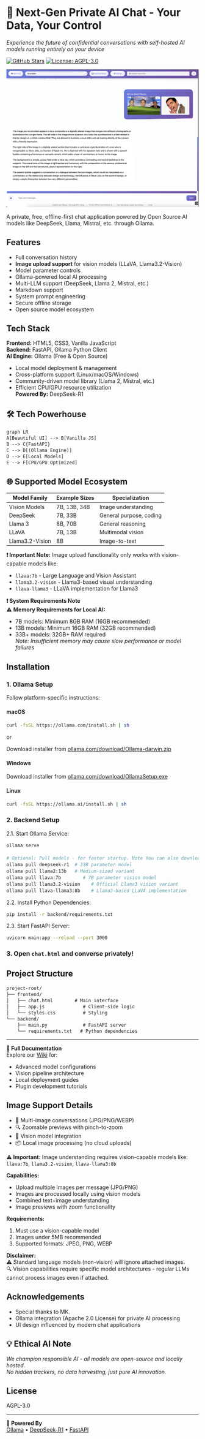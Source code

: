 # 🚀 Next-Gen Private AI Chat - Your Data, Your Control  
*Experience the future of confidential conversations with self-hosted AI models running entirely on your device*

[![GitHub Stars](https://img.shields.io/github/stars/JKL404/Offline-Chat-Application)](https://github.com/JKL404/Offline-Chat-Application)
[![License: AGPL-3.0](https://img.shields.io/badge/License-AGPL--3.0-blue.svg)](https://opensource.org/licenses/AGPL-3.0)

![Chat Interface](screenshots/chat-interface-with-image.png)

A private, free, offline-first chat application powered by Open Source AI models like DeepSeek, Llama, Mistral, etc. through Ollama.

## Features
- Full conversation history
- **Image upload support** for vision models (LLaVA, Llama3.2-Vision)
- Model parameter controls
- Ollama-powered local AI processing
- Multi-LLM support (DeepSeek, Llama 2, Mistral, etc.)
- Markdown support
- System prompt engineering
- Secure offline storage
- Open source model ecosystem

## Tech Stack
**Frontend:** HTML5, CSS3, Vanilla JavaScript  
**Backend:** FastAPI, Ollama Python Client  
**AI Engine:** Ollama (Free & Open Source)  
  - Local model deployment & management  
  - Cross-platform support (Linux/macOS/Windows)  
  - Community-driven model library (Llama 2, Mistral, etc.)  
  - Efficient CPU/GPU resource utilization  
**Powered By:** DeepSeek-R1

## 🛠️ Tech Powerhouse
```mermaid
graph LR
A[Beautiful UI] --> B[Vanilla JS]
B --> C{FastAPI}
C --> D[(Ollama Engine)]
D --> E[Local Models]
E --> F[CPU/GPU Optimized]
```
## 🌐 Supported Model Ecosystem
| Model Family     | Example Sizes | Specialization          |
|------------------|---------------|-------------------------|
| Vision Models    | 7B, 13B, 34B  | Image understanding     |
| DeepSeek         | 7B, 33B       | General purpose, coding |
| Llama 3          | 8B, 70B       | General reasoning       |
| LLaVA            | 7B, 13B       | Multimodal vision       |
| Llama3.2-Vision  | 8B            | Image-to-text           |

**❗ Important Note:** Image upload functionality only works with vision-capable models like:
- `llava:7b` - Large Language and Vision Assistant
- `llama3.2-vision` - Llama3-based visual understanding
- `llava-llama3` - LLaVA implementation for Llama3

**❗ System Requirements Note**  
⚠️ **Memory Requirements for Local AI:**  
- 7B models: Minimum 8GB RAM (16GB recommended)  
- 13B models: Minimum 16GB RAM (32GB recommended)  
- 33B+ models: 32GB+ RAM required  
*Note: Insufficient memory may cause slow performance or model failures*

## Installation

### 1. Ollama Setup
Follow platform-specific instructions:

#### macOS
```bash
curl -fsSL https://ollama.com/install.sh | sh
```
or

Download installer from [ollama.com/download/Ollama-darwin.zip](https://ollama.com/download/Ollama-darwin.zip)

#### Windows
Download installer from [ollama.com/download/OllamaSetup.exe](https://ollama.com/download/OllamaSetup.exe)

#### Linux
```bash
curl -fsSL https://ollama.ai/install.sh | sh
```

### 2. Backend Setup
2.1. Start Ollama Service:
```bash
ollama serve

# Optional: Pull models - for faster startup. Note You can also download models from chat.html
ollama pull deepseek-r1  # 33B parameter model
ollama pull llama2:13b   # Medium-sized variant
ollama pull llava:7b        # 7B parameter vision model
ollama pull llama3.2-vision    # Official Llama3 vision variant
ollama pull llava-llama3:8b    # Llama3-based LLaVA implementation
```

2.2. Install Python Dependencies:
```bash
pip install -r backend/requirements.txt
```
2.3. Start FastAPI Server:
```bash
uvicorn main:app --reload --port 3000
```

### 3. Open `chat.html` and converse privately!


## Project Structure
```
project-root/
├── frontend/
│   ├── chat.html        # Main interface
│   ├── app.js              # Client-side logic
│   └── styles.css          # Styling
└── backend/
    ├── main.py             # FastAPI server
    └── requirements.txt   # Python dependencies
```

---

**📜 Full Documentation**  
Explore our [Wiki](https://github.com/yourrepo/offline-ai-chat/wiki) for:
- Advanced model configurations
- Vision pipeline architecture
- Local deployment guides
- Plugin development tutorials

## Image Support Details
- 📸 Multi-image conversations (JPG/PNG/WEBP)  
- 🔍 Zoomable previews with pinch-to-zoom  
- 🧠 Vision model integration  
- 📦 Local image processing (no cloud uploads)  

**⚠️ Important:** Image understanding requires vision-capable models like: `llava:7b`, `llama3.2-vision`, `llava-llama3:8b`

**Capabilities:**
- Upload multiple images per message (JPG/PNG)
- Images are processed locally using vision models
- Combined text+image understanding
- Image previews with zoom functionality

**Requirements:**
1. Must use a vision-capable model
2. Images under 5MB recommended
3. Supported formats: JPEG, PNG, WEBP

**Disclaimer:**  
⚠️ Standard language models (non-vision) will ignore attached images.  
🔍 Vision capabilities require specific model architectures - regular LLMs cannot process images even if attached.

## Acknowledgements
- Special thanks to MK.
- Ollama integration (Apache 2.0 License) for private AI processing
- UI design influenced by modern chat applications

## 💡 Ethical AI Note
*We champion responsible AI - all models are open-source and locally hosted.  
No hidden trackers, no data harvesting, just pure AI innovation.*

## License
AGPL-3.0

---

**🔗 Powered By**  
[Ollama](https://ollama.ai) • [DeepSeek-R1](https://deepseek.com) • [FastAPI](https://fastapi.tiangolo.com)
